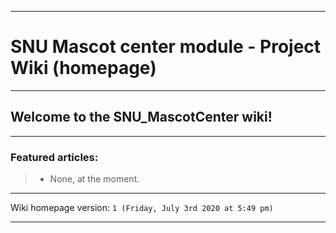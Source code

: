 
***

# SNU Mascot center module - Project Wiki (homepage)

***

## Welcome to the SNU_MascotCenter wiki!

***

### Featured articles:

> * None, at the moment.

***

Wiki homepage version: `1 (Friday, July 3rd 2020 at 5:49 pm)`

***
